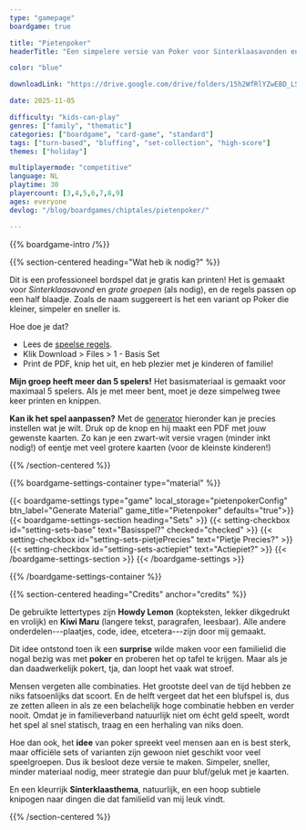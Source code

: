 ```yaml
---
type: "gamepage"
boardgame: true

title: "Pietenpoker"
headerTitle: "Een simpelere versie van Poker voor Sinterklaasavonden en Blufpieten."

color: "blue"

downloadLink: "https://drive.google.com/drive/folders/15h2WfRlYZwEBD_LSHhYH0pEMT80xbfcO"

date: 2025-11-05

difficulty: "kids-can-play"
genres: ["family", "thematic"]
categories: ["boardgame", "card-game", "standard"]
tags: ["turn-based", "bluffing", "set-collection", "high-score"]
themes: ["holiday"]

multiplayermode: "competitive"
language: NL
playtime: 30
playercount: [3,4,5,6,7,8,9]
ages: everyone
devlog: "/blog/boardgames/chiptales/pietenpoker/"

---
```


{{% boardgame-intro /%}}

{{% section-centered heading="Wat heb ik nodig?" %}}

Dit is een professioneel bordspel dat je gratis kan printen! Het is gemaakt voor _Sinterklaasavond_ en _grote groepen_ (als nodig), en de regels passen op een half blaadje. Zoals de naam suggereert is het een variant op Poker die kleiner, simpeler en sneller is.

Hoe doe je dat?

* Lees de [speelse regels](rules).
* Klik Download > Files > 1 - Basis Set
* Print de PDF, knip het uit, en heb plezier met je kinderen of familie!

**Mijn groep heeft meer dan 5 spelers!** Het basismateriaal is gemaakt voor maximaal 5 spelers. Als je met meer bent, moet je deze simpelweg twee keer printen en knippen.

**Kan ik het spel aanpassen?** Met de [generator](#material) hieronder kan je precies instellen wat je wilt. Druk op de knop en hij maakt een PDF met jouw gewenste kaarten. Zo kan je een zwart-wit versie vragen (minder inkt nodig!) of eentje met veel grotere kaarten (voor de kleinste kinderen!) 

{{% /section-centered %}}

{{% boardgame-settings-container type="material" %}}

{{< boardgame-settings type="game" local_storage="pietenpokerConfig" btn_label="Generate Material" game_title="Pietenpoker" defaults="true">}}
  {{< boardgame-settings-section heading="Sets" >}}
    {{< setting-checkbox id="setting-sets-base" text="Basisspel?" checked="checked" >}}
    {{< setting-checkbox id="setting-sets-pietjePrecies" text="Pietje Precies?" >}}
    {{< setting-checkbox id="setting-sets-actiepiet" text="Actiepiet?" >}}
  {{< /boardgame-settings-section >}}
{{< /boardgame-settings >}}

{{% /boardgame-settings-container %}}

{{% section-centered heading="Credits" anchor="credits" %}}

De gebruikte lettertypes zijn **Howdy Lemon** (kopteksten, lekker dikgedrukt en vrolijk) en **Kiwi Maru** (langere tekst, paragrafen, leesbaar). Alle andere onderdelen---plaatjes, code, idee, etcetera---zijn door mij gemaakt.

Dit idee ontstond toen ik een **surprise** wilde maken voor een familielid die nogal bezig was met **poker** en proberen het op tafel te krijgen. Maar als je dan daadwerkelijk pokert, tja, dan loopt het vaak wat stroef. 

Mensen vergeten alle combinaties. Het grootste deel van de tijd hebben ze niks fatsoenlijks dat scoort. En de helft vergeet dat het een blufspel is, dus ze zetten alleen in als ze een belachelijk hoge combinatie hebben en verder nooit. Omdat je in familieverband natuurlijk niet om écht geld speelt, wordt het spel al snel statisch, traag en een herhaling van niks doen.

Hoe dan ook, het **idee** van poker spreekt veel mensen aan en is best sterk, maar officiële sets of varianten zijn gewoon niet geschikt voor veel speelgroepen. Dus ik besloot deze versie te maken. Simpeler, sneller, minder materiaal nodig, meer strategie dan puur bluf/geluk met je kaarten. 

En een kleurrijk **Sinterklaasthema**, natuurlijk, en een hoop subtiele knipogen naar dingen die dat familielid van mij leuk vindt.

{{% /section-centered %}}